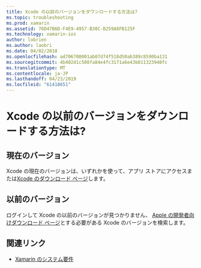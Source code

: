 ```yaml
---
title: Xcode の以前のバージョンをダウンロードする方法は?
ms.topic: troubleshooting
ms.prod: xamarin
ms.assetid: 76D47B6D-F4E9-4957-B30C-B259A8FB125F
ms.technology: xamarin-ios
author: lobrien
ms.author: laobri
ms.date: 04/02/2018
ms.openlocfilehash: ad706700001ab07d74f518d50ab389c8590ba131
ms.sourcegitcommit: 4b402d1c508fa84e4fc3171a6e43b811323948fc
ms.translationtype: MT
ms.contentlocale: ja-JP
ms.lasthandoff: 04/23/2019
ms.locfileid: "61418651"
---
```

# <a name="how-can-i-download-a-previous-version-of-xcode"></a>Xcode の以前のバージョンをダウンロードする方法は?

## <a name="current-version"></a>現在のバージョン

Xcode の現在のバージョンは、いずれかを使って、アプリ ストアにアクセスまたは[Xcode のダウンロード ページ](https://developer.apple.com/xcode/downloads/)します。

## <a name="older-versions"></a>以前のバージョン

ログインして Xcode の以前のバージョンが見つかりません、 [Apple の開発者向けダウンロード ページ](https://developer.apple.com/downloads/more/)とする必要がある Xcode のバージョンを検索します。

## <a name="related-links"></a>関連リンク
- [Xamarin のシステム要件](~/cross-platform/get-started/requirements.md)
